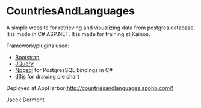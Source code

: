CountriesAndLanguages
=====================
A simple website for retrieving and visualizing data from postgres database. It is made in C# ASP.NET. It is made for training at Kainos.

Framework/plugins used: 
* [Bootstrap](http://getbootstrap.com/)
* [JQuery](http://jquery.com)
* [Npgsql](http://npgsql.projects.pgfoundry.org/) for PostgresSQL bindings in C#
* [d3js](http://d3js.org/) for drawing pie chart

Deployed at AppHarbor(http://countriesandlanguages.apphb.com/)

Jacek Dermont
